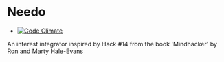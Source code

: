 # Needo
- [![Code Climate](https://codeclimate.com/github/codeclimate/codeclimate/badges/gpa.svg)](https://codeclimate.com/github/tdreid/needo)

An interest integrator inspired by Hack #14 from the book 'Mindhacker' by Ron and Marty Hale-Evans
